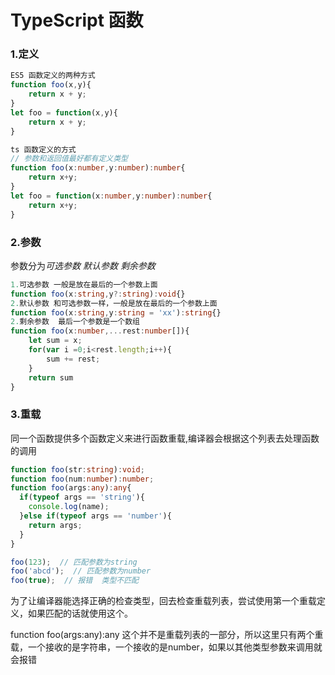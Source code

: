 # TypeScript 函数

### 1.定义

```typescript
ES5 函数定义的两种方式
function foo(x,y){
	return x + y;
}
let foo = function(x,y){
	return x + y;
}

ts 函数定义的方式
// 参数和返回值最好都有定义类型
function foo(x:number,y:number):number{
	return x+y;
}
let foo = function(x:number,y:number):number{
	return x+y;
}
```

### 2.参数

参数分为*可选参数*  *默认参数*  *剩余参数*

```typescript
1.可选参数 一般是放在最后的一个参数上面
function foo(x:string,y?:string):void{}
2.默认参数 和可选参数一样，一般是放在最后的一个参数上面
function foo(x:string,y:string = 'xx'):string{}
2.剩余参数  最后一个参数是一个数组
function foo(x:number,...rest:number[]){
	let sum = x;
	for(var i =0;i<rest.length;i++){
		sum += rest;
	}
	return sum
}
```

### 3.重载

同一个函数提供多个函数定义来进行函数重载,编译器会根据这个列表去处理函数的调用

```typescript
function foo(str:string):void;
function foo(num:number):number;
function foo(args:any):any{
  if(typeof args == 'string'){
  	console.log(name);   
  }else if(typeof args == 'number'){
    return args;
  }
}

foo(123);  // 匹配参数为string
foo('abcd');  // 匹配参数为number
foo(true);  // 报错  类型不匹配
```

为了让编译器能选择正确的检查类型，回去检查重载列表，尝试使用第一个重载定义，如果匹配的话就使用这个。

function foo(args:any):any  这个并不是重载列表的一部分，所以这里只有两个重载，一个接收的是字符串，一个接收的是number，如果以其他类型参数来调用就会报错